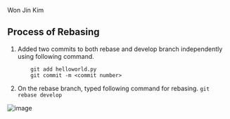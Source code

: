 Won Jin Kim

## Process of Rebasing

1. Added two commits to both rebase and develop branch independently using following command.
    ```
        git add helloworld.py
        git commit -m <commit number>
    ```
2. On the rebase branch, typed following command for rebasing.
   `git rebase develop`

![image](https://user-images.githubusercontent.com/25218108/133471490-36969afd-0fc9-458e-94d6-23ab0307e666.png)